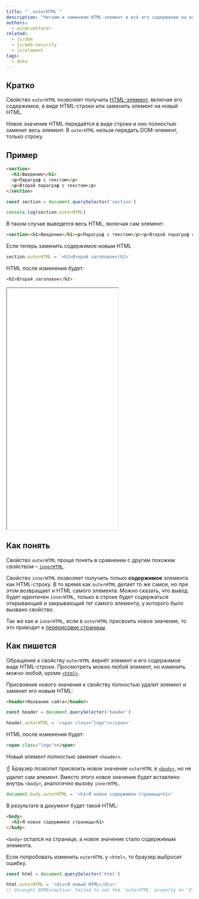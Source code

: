 ```yaml
---
title: "`.outerHTML`"
description: "Читаем и заменяем HTML-элемент и всё его содержание на новое."
authors:
  - windrushfarer
related:
  - js/dom
  - js/web-security
  - js/element
tags:
  - doka
---
```


## Кратко

Свойство `outerHTML` позволяет получить [HTML-элемент](/js/element/), включая его содержимое, в виде HTML-строки или заменить элемент на новый HTML.

Новое значение HTML передаётся в виде строки и оно полностью заменит весь элемент. В `outerHTML` нельзя передать DOM-элемент, только строку.

## Пример

```html
<section>
  <h1>Введение</h1>
  <p>Параграф с текстом</p>
  <p>Второй параграф с текстом</p>
</section>
```

```js
const section = document.querySelector('section')

console.log(section.outerHTML)
```

В таком случае выведется весь HTML, включая сам элемент:

```html
<section><h1>Введение</h1><p>Параграф с текстом</p><p>Второй параграф с текстом</p></section>
```

Если теперь заменить содержимое новым HTML

```js
section.outerHTML = '<h2>Второй заголовок</h2>'
```

HTML после изменения будет:

```html
<h2>Второй заголовок</h2>
```

<iframe title="Element.outerHTML — Element.outerHTML — Дока" src="demos/index/" height="650"></iframe>

## Как понять

Свойство `outerHTML` проще понять в сравнении с другим похожим свойством – [`innerHTML`](/js/element-innerhtml/).

Свойство `innerHTML` позволяет получить только **содержимое** элемента как HTML-строку. В то время как `outerHTML` делает то же самое, но при этом возвращает и HTML самого элемента. Можно сказать, что вывод будет идентичен `innerHTML`, только в строке будет содержаться открывающий и закрывающий тег самого элемента, у которого было вызвано свойство.

Так же как и `innerHTML`, если в `outerHTML` присвоить новое значение, то это приводит к [перерисовке страницы](/js/how-the-browser-creates-pages/).

## Как пишется

Обращение к свойству `outerHTML` вернёт элемент и его содержимое виде HTML-строки. Просмотреть можно любой элемент, но изменить можно любой, кроме [`<html>`](/html/html/).

Присвоение нового значения к свойству полностью удалит элемент и заменит его новым HTML:

```html
<header>Название сайта</header>
```

```js
const header = document.querySelector('header')

header.outerHTML = '<span class="logo"></span>'
```

HTML после изменения будет:

```html
<span class="logo"></span>
```

Новый элемент полностью заменит `<header>`.

<aside>

☝️ Браузер позволит присвоить новое значение `outerHTML` в [`<body>`](/html/body/), но не удалит сам элемент. Вместо этого новое значение будет вставлено внутрь `<body>`, аналогично вызову `innerHTML`.

</aside>

```js
document.body.outerHTML = '<h1>Я новое содержимое страницы<h1>'
```

В результате в документ будет такой HTML:

```html
<body>
  <h1>Я новое содержимое страницы<h1>
</body>
```

`<body>` остался на странице, а новое значение стало содержимым элемента.

Если попробовать изменить `outerHTML` у `<html>`, то браузер выбросит ошибку.

```js
const html = document.querySelector('html')

html.outerHTML = '<div>Я новый HTML</div>'
// Uncaught DOMException: Failed to set the 'outerHTML' property on 'Element'
```
